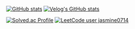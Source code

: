 <div>
  
[![GitHub stats](https://github-readme-stats.vercel.app/api/top-langs/?username=minsun0714&layout=compact&theme=dracula)](https://github.com/minsun0714)
[![Velog's GitHub stats](https://velog-readme-stats.vercel.app/api?name=jasmine0714)](https://velog.io/@jasmine0714)

</div>

<div>
  
[![Solved.ac Profile](http://mazassumnida.wtf/api/v2/generate_badge?boj=javascriptminsun)](https://solved.ac/javascriptminsun/)
[![LeetCode user jasmine0714](https://img.shields.io/badge/dynamic/json?style=for-the-badge&labelColor=black&color=%23ffa116&label=Solved&query=solvedOverTotal&url=https%3A%2F%2Fleetcode-badge.vercel.app%2Fapi%2Fusers%2Fjasmine0714&logo=leetcode&logoColor=yellow)](https://leetcode.com/jasmine0714/)

</div>

